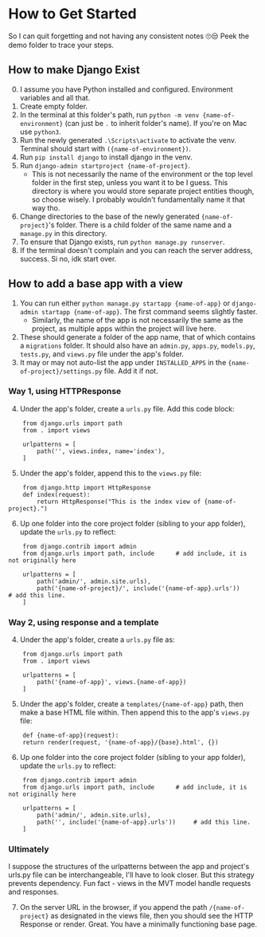 # How to Get Started
So I can quit forgetting and not having any consistent notes 🙄😒 Peek the demo folder to trace your steps.

## How to make Django Exist

0. I assume you have Python installed and configured. Environment variables and all that.
1. Create empty folder.
2. In the terminal at this folder's path, run `python -m venv {name-of-environment}` (can just be `.` to inherit folder's name). If you're on Mac use `python3`.
3. Run the newly generated `.\Scripts\activate` to activate the venv. Terminal should start with `({name-of-environment})`.
4. Run `pip install django` to install django in the venv.
5. Run `django-admin startproject {name-of-project}`. 
    - This is not necessarily the name of the environment or the top level folder in the first step, unless you want it to be I guess. This directory is where you would store separate project entities though, so choose wisely. I probably wouldn't fundamentally name it that way tho.
6. Change directories to the base of the newly generated `{name-of-project}`'s folder. There is a child folder of the same name and a `manage.py` in this directory.
7. To ensure that Django exists, run `python manage.py runserver`.
8. If the terminal doesn't complain and you can reach the server address, success. Si no, idk start over.

## How to add a base app with a view

1. You can run either `python manage.py startapp {name-of-app}` or `django-admin startapp {name-of-app}`. The first command seems slightly faster.
    - Similarly, the name of the app is not necessarily the same as the project, as multiple apps within the project will live here.
2. These should generate a folder of the app name, that of which contains a `migrations` folder. It should also have an `admin.py`, `apps.py`, `models.py`, `tests.py`, and `views.py` file under the app's folder.
3. It may or may not auto-list the app under `INSTALLED_APPS` in the `{name-of-project}/settings.py` file. Add it if not.

### Way 1, using HTTPResponse

4. Under the app's folder, create a `urls.py` file. Add this code block: 
```
    from django.urls import path 
    from . import views 

    urlpatterns = [ 
        path('', views.index, name='index'), 
    ] 
```
5. Under the app's folder, append this to the `views.py` file:
```
    from django.http import HttpResponse 
    def index(request): 
        return HttpResponse("This is the index view of {name-of-project}.")
```
6. Up one folder into the core project folder (sibling to your app folder), update the `urls.py` to reflect:
```
    from django.contrib import admin
    from django.urls import path, include      # add include, it is not originally here

    urlpatterns = [
        path('admin/', admin.site.urls),
        path('{name-of-project}/', include('{name-of-app}.urls'))     # add this line.
    ]
```

### Way 2, using response and a template

4. Under the app's folder, create a `urls.py` file as: 
```
    from django.urls import path
    from . import views

    urlpatterns = [
        path('{name-of-app}', views.{name-of-app})
    ]
```
5. Under the app's folder, create a `templates/{name-of-app}` path, then make a base HTML file within. Then append this to the app's `views.py` file:
```
    def {name-of-app}(request):
    return render(request, '{name-of-app}/{base}.html', {})
```
6. Up one folder into the core project folder (sibling to your app folder), update the `urls.py` to reflect:
```
    from django.contrib import admin
    from django.urls import path, include      # add include, it is not originally here

    urlpatterns = [
        path('admin/', admin.site.urls),
        path('', include('{name-of-app}.urls'))     # add this line.
    ]
```
### Ultimately

I suppose the structures of the urlpatterns between the app and project's urls.py file can be interchangeable, I'll have to look closer. But this strategy prevents dependency. Fun fact - views in the MVT model handle requests and responses.

7. On the server URL in the browser, if you append the path `/{name-of-project}` as designated in the views file, then you should see the HTTP Response or render. Great. You have a minimally functioning base page.